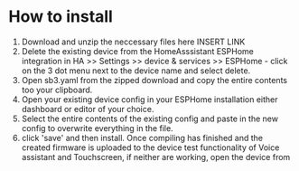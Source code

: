 # How to install
1. Download and unzip the neccessary files here INSERT LINK
2. Delete the existing device from the HomeAsssistant ESPHome integration in HA >> Settings >> device & services >> ESPHome - click on the 3 dot menu next to the device name and select delete.
3. Open sb3.yaml from the zipped download and copy the entire contents too your clipboard.
4. Open your existing device config in your ESPHome installation either dashboard or editor of your choice.
5. Select the entire contents of the existing config and paste in the new config to overwrite everything in the file.
6. click 'save' and then install.  Once compiling has finished and the created firmware is uploaded to the device test functionality of Voice assistant and Touchscreen,
if neither are working, open the device from
